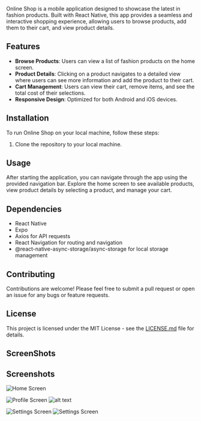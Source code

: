 Online Shop is a mobile application designed to showcase the latest in fashion products. Built with React Native, this app provides a seamless and interactive shopping experience, allowing users to browse products, add them to their cart, and view product details.

## Features

- **Browse Products**: Users can view a list of fashion products on the home screen.
- **Product Details**: Clicking on a product navigates to a detailed view where users can see more information and add the product to their cart.
- **Cart Management**: Users can view their cart, remove items, and see the total cost of their selections.
- **Responsive Design**: Optimized for both Android and iOS devices.

## Installation

To run Online Shop on your local machine, follow these steps:

1. Clone the repository to your local machine.

## Usage

After starting the application, you can navigate through the app using the provided navigation bar. Explore the home screen to see available products, view product details by selecting a product, and manage your cart.

## Dependencies

- React Native
- Expo
- Axios for API requests
- React Navigation for routing and navigation
- @react-native-async-storage/async-storage for local storage management

## Contributing

Contributions are welcome! Please feel free to submit a pull request or open an issue for any bugs or feature requests.

## License

This project is licensed under the MIT License - see the [LICENSE.md](LICENSE.md) file for details.

## ScreenShots
## Screenshots

![Home Screen](../OnlineShop/assets/Home.jpg "Home Screen")

![Profile Screen](../OnlineShop/assets/Homee.jpg")
![alt text](../OnlineShop/Drawer.jpg "Drawer")

![Settings Screen](../OnlineShop/assets/CheckourCartscreen1.jpg "Settings Screen")
![Settings Screen](../OnlineShop/assets/CheckoutCartscreen.jpg "Settings Screen")


